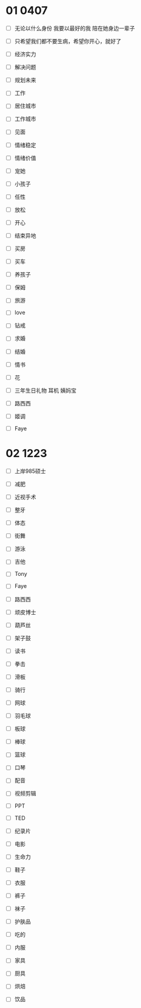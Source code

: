 # 01 0407

- [ ] 无论以什么身份 我要以最好的我 陪在她身边一辈子
- [ ] 只希望我们都不要生病，希望你开心，就好了
- [ ] 经济实力

- [ ] 解决问题
- [ ] 规划未来
- [ ] 工作
- [ ] 居住城市 
- [ ] 工作城市
- [ ] 见面
- [ ] 情绪稳定
- [ ] 情绪价值
- [ ] 宠她
- [ ] 小孩子
- [ ] 任性
- [ ] 放松
- [ ] 开心

- [ ] 结束异地
- [ ] 买房
- [ ] 买车
- [ ] 养孩子
- [ ] 保姆
- [ ] 旅游
- [ ] love
- [ ] 钻戒
- [ ] 求婚
- [ ] 结婚
- [ ] 情书
- [ ] 花
- [ ] 三年生日礼物 耳机 姨妈宝 
- [ ] 路西西
- [ ] 姬调
- [ ] Faye





# 02 1223

- [ ] 上岸985硕士

- [ ]  减肥

- [ ] 近视手术

- [ ] 整牙

- [ ] 体态

- [ ] 街舞

- [ ] 游泳

- [ ] 吉他

- [ ] Tony

- [ ] Faye

- [ ] 路西西

- [ ] 顽皮博士

- [ ] 葫芦丝

- [ ] 架子鼓

- [ ] 读书

- [ ] 拳击

- [ ] 滑板

- [ ] 骑行

- [ ] 网球

- [ ] 羽毛球

- [ ] 板球

- [ ] 棒球

- [ ] 篮球

- [ ] 口琴

- [ ] 配音

- [ ] 视频剪辑

- [ ] PPT

- [ ] TED

- [ ] 纪录片

- [ ] 电影

- [ ] 生命力

- [ ] 鞋子

- [ ] 衣服

- [ ] 裤子

- [ ] 袜子

- [ ] 护肤品

- [ ] 吃的

- [ ] 内服

- [ ] 家具

- [ ] 厨具

- [ ] 烘焙

- [ ] 饮品

  

  